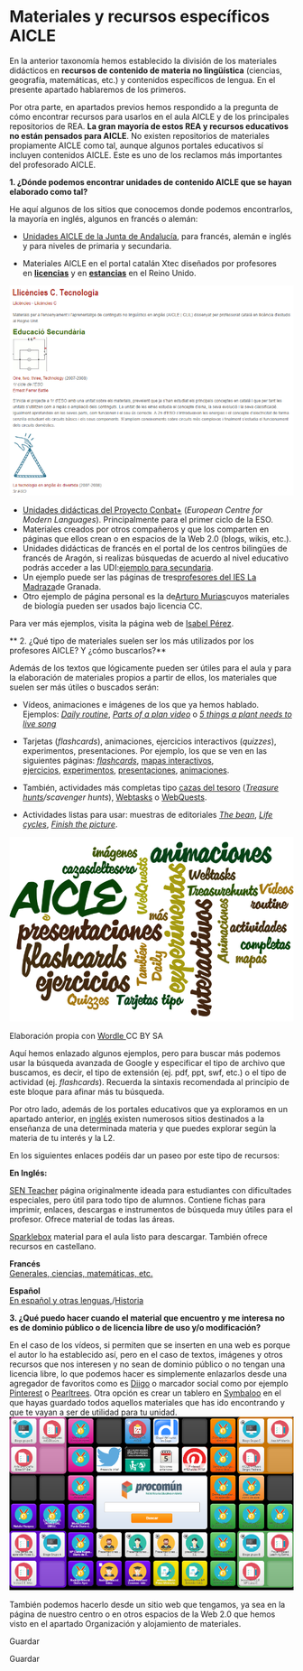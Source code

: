 # Materiales y recursos específicos AICLE

En la anterior taxonomía hemos establecido la división de los materiales didácticos en **recursos de contenido de materia no lingüística** (ciencias, geografía, matemáticas, etc.) y contenidos específicos de lengua. En el presente apartado hablaremos de los primeros.

Por otra parte, en apartados previos hemos respondido a la pregunta de cómo encontrar recursos para usarlos en el aula AICLE y de los principales repositorios de REA. **La gran mayoría de estos REA y recursos educativos no están pensados para AICLE**. No existen repositorios de materiales propiamente AICLE como tal, aunque algunos portales educativos sí incluyen contenidos AICLE. Este es uno de los reclamos más importantes del profesorado AICLE.

**1\. ¿Dónde podemos encontrar unidades de contenido AICLE que se hayan elaborado como tal?**

He aquí algunos de los sitios que conocemos donde podemos encontrarlos, la mayoría en inglés, algunos en francés o alemán:

*   [Unidades AICLE de la Junta de Andalucía](http://www.juntadeandalucia.es/educacion/webportal/web/aicle/secuencias-aicle-elaboradas-por-el-profesorado-en-los-cep), para francés, alemán e inglés y para niveles de primaria y secundaria.

*   Materiales AICLE en el portal catalán Xtec diseñados por profesores en [**licencias**](http://srvcnpbs.xtec.cat/cirel/cirel/index.php?option=com_content&view=category&id=77:llicencies-c&layout=default) y en [**estancias**](http://srvcnpbs.xtec.cat/cirel/cirel/index.php?option=com_content&view=category&id=78:llicencies-d&layout=default) en el Reino Unido.


![](img/captura_bloque_2.png)


*   [Unidades didácticas del Proyecto Conbat+](http://conbat.ecml.at/DidacticUnits/tabid/2670/language/en-GB/Default.aspx) (_European Centre for Modern Languages_). Principalmente para el primer ciclo de la ESO.
*   Materiales creados por otros compañeros y que los comparten en páginas que ellos crean o en espacios de la Web 2.0 (blogs, wikis, etc.).
*   Unidades didácticas de francés en el portal de los centros bilingües de francés de Aragón, si realizas búsquedas de acuerdo al nivel educativo podrás acceder a las UDI:[ejemplo para secundaria](http://aragonbilingue.catedu.es/frances/category/secundaria/2-eso/). 
*   Un ejemplo puede ser las páginas de tres[profesores del IES La Madraza](http://ieslamadraza.com/index.php?option=com_content&view=article&id=468%3Amateriales-y-recursos-propios&catid=69&Itemid=110)de Granada.
*   Otro ejemplo de página personal es la de[Arturo Murias](http://www.sciencehelpdesk.com/)cuyos materiales de biología pueden ser usados bajo licencia CC.

Para ver más ejemplos, visita la página web de [Isabel Pérez](http://www.isabelperez.com/clil/clicl_m_6.htm).

** 2\. ¿Qué tipo de materiales suelen ser los más utilizados por los profesores AICLE? Y ¿cómo buscarlos?**

Además de los textos que lógicamente pueden ser útiles para el aula y para la elaboración de materiales propios a partir de ellos, los materiales que suelen ser más útiles o buscados serán: 

*   Vídeos, animaciones e imágenes de los que ya hemos hablado. Ejemplos: _[Daily routine](https://youtu.be/eUXkj6j6Ezw)_, _[Parts of a plan video](https://youtu.be/X6TLFZUC9gI)_ o _[5 things a plant needs to live song](https://youtu.be/dUBIQ1fTRzI)_

*   Tarjetas (_flashcards_), animaciones, ejercicios interactivos (_quizzes_), experimentos, presentaciones. Por ejemplo, los que se ven en las siguientes páginas: _[flashcards](http://www.mes-english.com/flashcards.php)_, [mapas interactivos](http://serbal.pntic.mec.es/ealg0027/flashmaps.htm), [ejercicios](http://eu.ixl.com/math/), [experimentos](http://www.thenakedscientists.com/HTML/experiments/), [presentaciones](http://www.pppst.com/), [animaciones](https://www.stem.org.uk/elibrary/collection/3344).
*   También, actividades más completas tipo [cazas del tesoro](http://www.isabelperez.com/taller1/aprendizaje_tareas_2.htm "cazas del tesoro") ([_Treasure hunts_](http://www.wemburyprimary.co.uk/maths-treasure-hunt/)_/scavenger hunts_), [Webtasks](http://www.isabelperez.com/taller1/aprendizaje_tareas_4.htm "webtasks") o [WebQuests](https://aprimaryschoolteacher.wordpress.com/2012/08/18/webquests/).
*   Actividades listas para usar: muestras de editoriales _[The bean](http://www.deltapublishing.co.uk/content/pdf/the-clil-resource-pack/CLIL_U4_Lesson_1a.pdf)_, _[Life cycles](http://www.deltapublishing.co.uk/content/pdf/the-clil-resource-pack/CLIL_U4_Lesson_3b.pdf)_, _[Finish the picture](http://www.teachingideas.co.uk/subjects/finish-the-picture)_.


![REA AICLE bloque 2 Actividades](img/wordle_bloque_2_pag_13.png "Tipos de actividades AICLE")


Elaboración propia con [Wordle ](http://www.wordle.net/)CC BY SA

Aquí hemos enlazado algunos ejemplos, pero para buscar más podemos usar la búsqueda avanzada de Google y especificar el tipo de archivo que buscamos, es decir, el tipo de extensión (ej. pdf, ppt, swf, etc.) o el tipo de actividad (ej. _flashcards_). Recuerda la sintaxis recomendada al principio de este bloque para afinar más tu búsqueda.

Por otro lado, además de los portales educativos que ya exploramos en un apartado anterior, en [inglés](http://digifolio.rvp.cz/artefact/file/download.php?file=14043&view=2893) existen numerosos sitios destinados a la enseñanza de una determinada materia y que puedes explorar según la materia de tu interés y la L2.

En los siguientes enlaces podéis dar un paseo por este tipo de recursos:

**En Inglés:**

[SEN Teacher](http://www.senteacher.org/Print/Literacy/) página originalmente ideada para estudiantes con dificultades especiales, pero útil para todo tipo de alumnos. Contiene fichas para imprimir, enlaces, descargas e instrumentos de búsqueda muy útiles para el profesor. Ofrece material de todas las áreas.

[Sparklebox](http://www.sparklebox.co.uk/) material para el aula listo para descargar. También ofrece recursos en castellano.

**Francés**  
[Generales, ciencias, matemáticas, etc.](http://www.isabelperez.com/clil/clicl_m_5.htm#french)

**Español**  
[En español y otras lenguas,](http://www.emilangues.education.fr/ressources-pedagogiques/sitographies/discipline-linguistique/espagnol)/[Historia](http://www.emilangues.education.fr/ressources-pedagogiques/sitographies/discipline-linguistique/lhistoire-de-lespagne)

**3\. ¿Qué puedo hacer cuando el material que encuentro y me interesa no es de dominio público o de licencia libre de uso y/o modificación?**


En el caso de los vídeos, si permiten que se inserten en una web es porque el autor lo ha establecido así, pero en el caso de textos, imágenes y otros recursos que nos interesen y no sean de dominio público o no tengan una licencia libre, lo que podemos hacer es simplemente enlazarlos desde una agregador de favoritos como es [Diigo](https://www.diigo.com/) o marcador social como por ejemplo [Pinterest](https://es.pinterest.com/) o [Pearltrees](http://www.pearltrees.com/). Otra opción es crear un tablero en [Symbaloo](http://www.symbaloo.com/home/mix/13eOcLjTaQ) en el que hayas guardado todos aquellos materiales que has ido encontrando y que te vayan a ser de utilidad para tu unidad.![Tablero symbaloo REA AICLE 2016](img/Symbaloo_final_AICLE.PNG "Symbaloo REA AICLE 2016 2ª Edición")


También podemos hacerlo desde un sitio web que tengamos, ya sea en la página de nuestro centro o en otros espacios de la Web 2.0 que hemos visto en el apartado Organización y alojamiento de materiales.

Guardar

Guardar